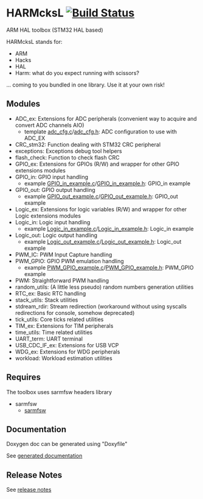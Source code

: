 # HARMcksL [![Build Status](https://travis-ci.com/SMFSW/HARMcksL.svg?branch=master)](https://travis-ci.com/SMFSW/HARMcksL)

ARM HAL toolbox (STM32 HAL based)

HARMcksL stands for:
- ARM
- Hacks
- HAL
- Harm: what do you expect running with scissors?

... coming to you bundled in one library.
Use it at your own risk!

## Modules

- ADC_ex: Extensions for ADC peripherals (convenient way to acquire and convert ADC channels AIO)
  - template [adc_cfg.c](templates/adc_cfg.c.txt)/[adc_cfg.h](templates/adc_cfg.h.txt): ADC configuration to use with ADC_EX
- CRC_stm32: Function dealing with STM32 CRC peripheral
- exceptions: Exceptions debug tool helpers
- flash_check: Function to check flash CRC
- GPIO_ex: Extensions for GPIOs (R/W) and wrapper for other GPIO extensions modules
- GPIO_in: GPIO input handling
  - example [GPIO_in_example.c](templates/GPIO_in_example.c.txt)/[GPIO_in_example.h](templates/GPIO_in_example.h.txt): GPIO_in example
- GPIO_out: GPIO output handling
  - example [GPIO_out_example.c](templates/GPIO_out_example.c.txt)/[GPIO_out_example.h](templates/GPIO_out_example.h.txt): GPIO_out example
- Logic_ex: Extensions for logic variables (R/W) and wrapper for other Logic extensions modules
- Logic_in: Logic input handling
  - example [Logic_in_example.c](templates/Logic_in_example.c.txt)/[Logic_in_example.h](templates/Logic_in_example.h.txt): Logic_in example
- Logic_out: Logic output handling
  - example [Logic_out_example.c](templates/Logic_out_example.c.txt)/[Logic_out_example.h](templates/Logic_out_example.h.txt): Logic_out example
- PWM_IC: PWM Input Capture handling
- PWM_GPIO: GPIO PWM emulation handling
  - example [PWM_GPIO_example.c](templates/PWM_GPIO_example.c.txt)/[PWM_GPIO_example.h](templates/PWM_GPIO_example.h.txt): PWM_GPIO example
- PWM: Straightforward PWM handling
- random_utils: (A little less pseudo) random numbers generation utilities
- RTC_ex: Basic RTC handling
- stack_utils: Stack utilities
- stdream_rdir: Stream redirection (workaround without using syscalls redirections for console, somehow deprecated)
- tick_utils: Core ticks related utilities
- TIM_ex: Extensions for TIM peripherals
- time_utils: Time related utilities
- UART_term: UART terminal
- USB_CDC_IF_ex: Extensions for USB VCP
- WDG_ex: Extensions for WDG peripherals
- workload: Workload estimation utilities

## Requires

The toolbox uses sarmfsw headers library

- sarmfsw
  - [sarmfsw](https://github.com/SMFSW/sarmfsw)

## Documentation

Doxygen doc can be generated using "Doxyfile"

See [generated documentation](https://smfsw.github.io/HARMcksL/)

## Release Notes

See [release notes](ReleaseNotes.md)
